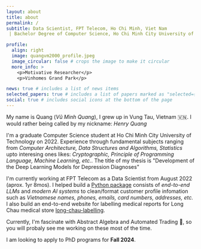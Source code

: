 ```yaml
---
layout: about
title: about
permalink: /
subtitle: Data Scientist, FPT Telecom, Ho Chi Minh, Viet Nam
 | Bachelor Degree of Computer Science, Ho Chi Minh City University of Technology, Ho Chi Minh, Viet Nam

profile:
  align: right
  image: quangvm2000_profile.jpeg
  image_circular: false # crops the image to make it circular
  more_info: >
    <p>Motivative Researcher</p>
    <p>Vinhomes Grand Park</p>

news: true # includes a list of news items
selected_papers: true # includes a list of papers marked as "selected={true}"
social: true # includes social icons at the bottom of the page
---
```


My name is Quang (*Vũ Minh Quang*), I grew up in Vung Tau, Vietnam 🇻🇳. I would rather being called by my nickname: *Henry Quang*

I'm a graduate Computer Science student at Ho Chi Minh City University of Technology on 2022. Experience through fundamental subjects ranging from *Computer Architecture, Data Structures and Algorithms, Statistics* upto interesing ones likes: *Cryptographic, Principle of Programming Language, Machine Learning, etc.*. The title of my thesis is "Development of the Deep Learning Models for Depression Diagnoses"

I'm currently working at FPT Telecom as a Data Scientist from August 2022 (aprox. 1yr 8mos). I helped build a [Python package](https://pypi.org/project/preprocessing-pgp/) consists of *end-to-end LLMs* and *modern AI systems* to clean/format customer profile infomation such as *Vietnamese names, phones, emails, card numbers, addresses, etc.* I also build an end-to-end website for labelling medical reports for Long Chau medical store [long-chau-labelling](https://lc-labelling-application.onrender.com/auth/login).

Currently, I'm fascinate with Abstract Algebra and Automated Trading 💸, so you will probaly see me working on these most of the time.

I am looking to apply to PhD programs for **Fall 2024**.
